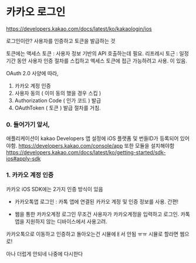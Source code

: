 # 카카오 로그인
https://developers.kakao.com/docs/latest/ko/kakaologin/ios

로그인이란? 사용자를 인증하고 토큰을 발급하는 것

토큰에는 
액세스 토큰 : 사용자 정보 기반의 API 호출하는데 필요.
리프레시 토근 : 일정 기간 동안 사용자 인증 절차를 스킵하고 엑세스 토큰에 접근 가능하려고 사용.
이 있음.

OAuth 2.0 사양에 따라,
1. 카카오 계정 인증
2. 사용자 동의 ( 이미 동의 했을 경우 스킵 )
3. Authorization Code ( 인가 코드 ) 발급
4. OAuthToken ( 토큰 ) 발급
절차를 거침.

### 0. 들어가기 앞서,
애플리케이션이 kakao Developers 앱 설정에 iOS 플랫폼 및 번들ID가 등록되어 있어야함.
https://developers.kakao.com/console/app
또한 모듈을 설치해야함
https://developers.kakao.com/docs/latest/ko/getting-started/sdk-ios#apply-sdk


### 1. 카카오 계정 인증
카카오 iOS SDK에는 2가지 인증 방식이 있음
 - 카카오톡앱 로그인 :
카톡 앱에 연결된 카카오 계정 및 인증 정보를 사용. 간편!

 - 웹을 통한 카카오계정 로그인
무조건 사용자가 카카오계정을 입력하고 로그인. 카톡 앱을 지원하지 않는 디바이스에서 사용고려.


카카오톡으로 이동하고 인증하고 돌아오는건 시뮬에ㅐ서 안됨 ㅠㅠ
시뮬로 할라면 웹으로!

아나 더럽게 안되네 나중에 다시한다


